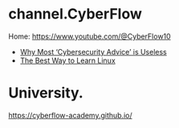 # channel.CyberFlow
Home: https://www.youtube.com/@CyberFlow10
- [Why Most ‘Cybersecurity Advice’ is Useless](https://youtu.be/5y4_k25kMfY)
- [The Best Way to Learn Linux](https://youtu.be/zIdv2NDRExI)

# University.
https://cyberflow-academy.github.io/
